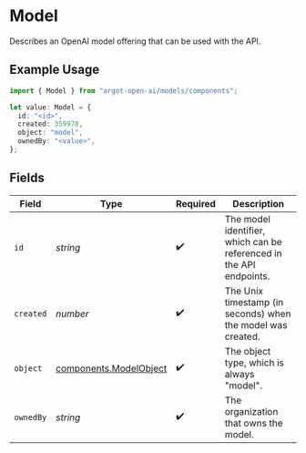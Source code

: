 # Model

Describes an OpenAI model offering that can be used with the API.

## Example Usage

```typescript
import { Model } from "argot-open-ai/models/components";

let value: Model = {
  id: "<id>",
  created: 359978,
  object: "model",
  ownedBy: "<value>",
};
```

## Fields

| Field                                                               | Type                                                                | Required                                                            | Description                                                         |
| ------------------------------------------------------------------- | ------------------------------------------------------------------- | ------------------------------------------------------------------- | ------------------------------------------------------------------- |
| `id`                                                                | *string*                                                            | :heavy_check_mark:                                                  | The model identifier, which can be referenced in the API endpoints. |
| `created`                                                           | *number*                                                            | :heavy_check_mark:                                                  | The Unix timestamp (in seconds) when the model was created.         |
| `object`                                                            | [components.ModelObject](../../models/components/modelobject.md)    | :heavy_check_mark:                                                  | The object type, which is always "model".                           |
| `ownedBy`                                                           | *string*                                                            | :heavy_check_mark:                                                  | The organization that owns the model.                               |